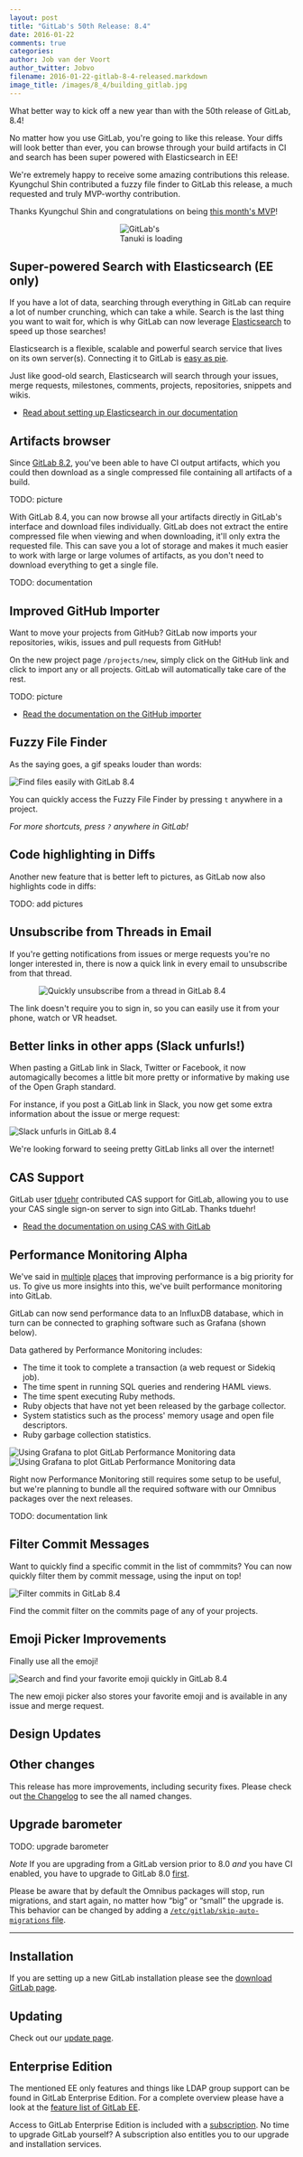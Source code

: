 ```yaml
---
layout: post
title: "GitLab's 50th Release: 8.4"
date: 2016-01-22
comments: true
categories:
author: Job van der Voort
author_twitter: Jobvo
filename: 2016-01-22-gitlab-8-4-released.markdown
image_title: /images/8_4/building_gitlab.jpg
---
```


What better way to kick off a new year than with the 50th release of GitLab,
8.4!

No matter how you use GitLab, you're going to like this release.
Your diffs will look better than ever, you can browse through your
build artifacts in CI and search has been super powered with Elasticsearch
in EE!

We're extremely happy to receive some amazing contributions this release.
Kyungchul Shin contributed a fuzzy file finder to GitLab this release,
a much requested and truly MVP-worthy contribution.

Thanks Kyungchul Shin and congratulations on being
[this month's MVP](https://about.gitlab.com/mvp/)!

<!--more-->

<div style="width: 112px; margin: 0 auto;">
  <img src="/images/8_4/loading_tanuki2.gif" alt="GitLab's Tanuki is loading" />
</div>

## Super-powered Search with Elasticsearch (EE only)

If you have a lot of data, searching through everything in GitLab can
require a lot of number crunching, which can take a while.
Search is the last thing you want to wait for, which is why GitLab can now
leverage [Elasticsearch](https://www.elastic.co/products/elasticsearch)
to speed up those searches!

Elasticsearch is a flexible, scalable and powerful search service that lives
on its own server(s). Connecting it to GitLab is
[easy as pie][es].

Just like good-old search, Elasticsearch will search through your
issues, merge requests, milestones, comments, projects, repositories,
snippets and wikis.

- [Read about setting up Elasticsearch in our documentation][es]

## Artifacts browser

Since [GitLab 8.2](https://about.gitlab.com/2015/11/22/gitlab-8-2-released/),
you've been able to have CI output artifacts, which you could then
download as a single compressed file containing all artifacts of a build.

TODO: picture

With GitLab 8.4, you can now browse all your artifacts directly in GitLab's
interface and download files individually. GitLab does not extract the entire
compressed file when viewing and when downloading, it'll only extra the
requested file. This can save you a lot of storage and makes it much easier
to work with large or large volumes of artifacts, as you don't need to download
everything to get a single file.

TODO: documentation

## Improved GitHub Importer

Want to move your projects from GitHub?
GitLab now imports your repositories, wikis, issues and pull requests from
GitHub!

On the new project page `/projects/new`, simply click on the GitHub link
and click to import any or all projects. GitLab will automatically take care
of the rest.

TODO: picture

- [Read the documentation on the GitHub importer](http://doc.gitlab.com/ce/workflow/importing/import_projects_from_github.html)

## Fuzzy File Finder

As the saying goes, a gif speaks louder than words:

![Find files easily with GitLab 8.4](/images/8_4/fuzzy_file_finder.gif)

You can quickly access the Fuzzy File Finder by pressing `t` anywhere
in a project.

_For more shortcuts, press `?` anywhere in GitLab!_

## Code highlighting in Diffs

Another new feature that is better left to pictures,
as GitLab now also highlights code in diffs:

TODO: add pictures

## Unsubscribe from Threads in Email

If you're getting notifications from issues or merge requests you're no
longer interested in, there is now a quick link in every email to
unsubscribe from that thread.


<div style="width: 400px; margin: 0 auto;">
  <img src="/images/8_4/unsub.jpg" alt="Quickly unsubscribe from a thread in GitLab 8.4" style="max-width: 400px" />
</div>

The link doesn't require you to sign in, so you can easily use it from your
phone, watch or VR headset.

## Better links in other apps (Slack unfurls!)

When pasting a GitLab link in Slack, Twitter or Facebook,
it now automagically becomes a little bit more pretty or informative
by making use of the Open Graph standard.

For instance, if you post a GitLab link in Slack, you now get some
extra information about the issue or merge request:

![Slack unfurls in GitLab 8.4](/images/8_4/unfurl.png)

We're looking forward to seeing pretty GitLab links all over the internet!

## CAS Support

GitLab user [tduehr](https://gitlab.com/u/tduehr) contributed CAS support
for GitLab, allowing you to use your CAS single sign-on server to sign
into GitLab.
Thanks tduehr!

- [Read the documentation on using CAS with GitLab](http://doc.gitlab.com/ce/integration/cas.html)

## Performance Monitoring Alpha

We've said in
[multiple](https://about.gitlab.com/2016/01/15/making-gitlab-better-for-large-open-source-projects/)
[places](https://news.ycombinator.com/item?id=10923379) that improving
performance is a big priority for us. To give us more insights into this,
we've built performance monitoring into GitLab.

GitLab can now send performance data to an InfluxDB database, which in turn
can be connected to graphing software such as Grafana (shown below).

Data gathered by Performance Monitoring includes:

- The time it took to complete a transaction (a web request or Sidekiq job).
- The time spent in running SQL queries and rendering HAML views.
- The time spent executing Ruby methods.
- Ruby objects that have not yet been released by the garbage collector.
- System statistics such as the process' memory usage and open file descriptors.
- Ruby garbage collection statistics.

![Using Grafana to plot GitLab Performance Monitoring data](/images/8_4/perf_1.png)
![Using Grafana to plot GitLab Performance Monitoring data](/images/8_4/perf_2.png)

Right now Performance Monitoring still requires some setup to be
useful, but we're planning to bundle all the required software with our
Omnibus packages over the next releases.

TODO: documentation link

## Filter Commit Messages

Want to quickly find a specific commit in the list of commmits?
You can now quickly filter them by commit message, using the input on
top!

![Filter commits in GitLab 8.4](/images/8_4/commit_filter.gif)

Find the commit filter on the commits page of any of your projects.

## Emoji Picker Improvements

Finally use all the emoji!

![Search and find your favorite emoji quickly in GitLab 8.4](/images/8_4/emoji_picker.gif)

The new emoji picker also stores your favorite emoji and is available
in any issue and merge request.

## Design Updates

## Other changes

This release has more improvements, including security fixes. Please check out [the Changelog](https://gitlab.com/gitlab-org/gitlab-ce/blob/master/CHANGELOG) to see the all named changes.


## Upgrade barometer

TODO: upgrade barometer

*Note* If you are upgrading from a GitLab version prior to 8.0 *and* you have CI enabled, you have to upgrade to GitLab 8.0 [first](https://about.gitlab.com/2015/09/22/gitlab-8-0-released/).

Please be aware that by default the Omnibus packages will stop, run migrations,
and start again, no matter how “big” or “small” the upgrade is. This behavior
can be changed by adding a [`/etc/gitlab/skip-auto-migrations`
file](http://doc.gitlab.com/omnibus/update/README.html).

- - -

## Installation

If you are setting up a new GitLab installation please see the
[download GitLab page](https://about.gitlab.com/installation/).

## Updating

Check out our [update page](https://about.gitlab.com/update/).

## Enterprise Edition

The mentioned EE only features and things like LDAP group support can be found in GitLab Enterprise Edition.
For a complete overview please have a look at the [feature list of GitLab EE](https://about.gitlab.com/features/#enterprise).

Access to GitLab Enterprise Edition is included with a
[subscription]( https://about.gitlab.com/pricing/).
No time to upgrade GitLab yourself?
A subscription also entitles you to our upgrade and installation services.

[es]: http://doc.gitlab.com/ee/integration/elasticsearch.html "Elasticsearch documentation for GitLab 8.4 and up"
